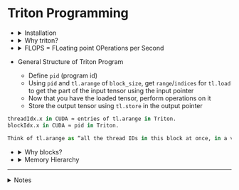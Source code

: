 # Triton Programming
* <details>
  <summary>Installation</summary>
   
  ```python
  git clone https://github.com/VachanVY/gpu-programming.git
  cd gpu-programming
  
  uv sync
  # or
  uv sync --locked # If you want them to install exactly what’s in uv.lock (no resolver changes):
  ```
   </details>

* <details>
  <summary>Why triton?</summary>
  <img width="667" height="455" alt="image" src="https://github.com/user-attachments/assets/6cf80107-180b-44aa-93e9-6d9a1f60793b" />

  * HBM is the main GPU memory (DRAM)
  * Calculations happen in the GPU; there is some memory, but not a lot of memory (SRAM)
  * So what the kernels do is to reduce the movement between the HBM and the GPU chip
  * Fuse many operations in one kernel, so that we can reduce the data movement between the HBM and the GPU chip
  * <img width="1235" height="662" alt="image" src="https://github.com/user-attachments/assets/f2fdc2c7-3ff4-4e71-900e-016e23151a14" />

  </details>

* <details>
  <summary>FLOPS = FLoating point OPerations per Second</summary>
  <img width="1003" height="562" alt="image" src="https://github.com/user-attachments/assets/dd31e892-4f94-465d-af4d-aab58a7e13bd" />
  <img width="797" height="723" alt="image" src="https://github.com/user-attachments/assets/a2067fe2-8939-4289-9afd-345b3327555b" />
  
  * Writing custom kernels doesn’t magically increase your GPU’s FLOPs or shrink memory. The chip is fixed. What it does is remove bottlenecks so you get closer to the hardware’s peak
  * If you tile/cache properly (like cuBLAS, Triton kernels do), you reuse values in shared memory/registers => drastically fewer memory loads
  * That’s why hand-written kernels can approach peak FLOPs

  </details> 
   
* General Structure of Triton Program
  * Define `pid` (program id)
  * Using `pid` and `tl.arange` of `block_size`, get `range`/`indices` for `tl.load` to get the part of the input tensor using the input pointer
  * Now that you have the loaded tensor, perform operations on it
  * Store the output tensor using `tl.store` in the output pointer

```python
threadIdx.x in CUDA ≈ entries of tl.arange in Triton.
blockIdx.x in CUDA ≈ pid in Triton.

Think of tl.arange as “all the thread IDs in this block at once, in a vector”.
```

* <details>
  <summary>Why blocks?</summary>
  <img width="701" height="746" alt="image" src="https://github.com/user-attachments/assets/ce55ab92-69e1-4eb7-bfde-42555feac089" />
  </details>

* <details>
  <summary>Memory Hierarchy</summary>
  <img width="1435" height="857" alt="image" src="https://github.com/user-attachments/assets/eb4334dd-35d7-465e-9fb5-417cc11f02b0" />
  
  <img width="1461" height="582" alt="image" src="https://github.com/user-attachments/assets/c0b51ed7-bbd8-4e88-b91f-a09f2c1cd6b3" />

  </details>


---
<details>
  <summary>Notes</summary>
  
# Trash/Notes
  
* Problem 7/G: Long Sum `G_sum_dim1.py`  
  <img width="800" alt="image" src="https://github.com/user-attachments/assets/3e45f097-6e65-4df9-8808-f2515ed1174e" />
* <img width="1829" height="917" alt="image" src="https://github.com/user-attachments/assets/0bae59b3-89a5-4050-ad93-2fecb307103f" />
  <img width="1829" height="917" alt="image" src="https://github.com/user-attachments/assets/7374d3db-0bb3-422b-8e97-8fe4869a54df" />
  
  [yt video](https://youtu.be/zy8ChVd_oTM?t=1627)
  
  <img width="1805" height="1100" alt="image" src="https://github.com/user-attachments/assets/eb9a370f-be34-4385-92f4-5b61ce2c8ea5" />
  <img width="1811" height="1168" alt="image" src="https://github.com/user-attachments/assets/c425b154-2f69-4e2b-a542-6dfce8a742f5" />
  <img width="1811" height="1168" alt="image" src="https://github.com/user-attachments/assets/cba10ebd-9955-46b3-956f-6239f7f864f7" />
  <img width="771" height="657" alt="image" src="https://github.com/user-attachments/assets/1ecbadf4-f22f-43f4-910d-d9c0bda52c93" />
  <img width="767" height="399" alt="image" src="https://github.com/user-attachments/assets/fab9772d-a3e0-4abd-b3ce-69b9f466d87e" />
* Matmul 11
  <img width="1600" height="817" alt="image" src="https://github.com/user-attachments/assets/ab12d199-fee5-43d2-a9f7-69d98afcb7de" />
  <img width="701" height="746" alt="image" src="https://github.com/user-attachments/assets/ce55ab92-69e1-4eb7-bfde-42555feac089" />


</details>
